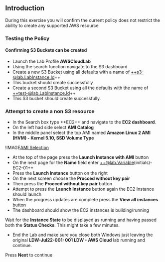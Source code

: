 ## Introduction

During this exercise you will confirm the current policy does not restrict the ability to create any supported AWS resource 

### Testing the Policy

#### Confirming S3 Buckets can be created

- Launch the Lab Profile **AWSCloudLab**
- Using the search function navigate to the S3 dashboard
- Create a new S3 Bucket using all defaults with a name of ++s3-@lab.LabInstance.Id++
- This bucket should create successfully
- Create a second S3 Bucket using all the defaults with the name of ++test-@lab.LabInstance.Id++
- This S3 bucket should create successfully.

### Attempt to create a non S3 resource

- In the Search box type ++EC2++ and navigate to the **EC2 dashboard**.
- On the left had side select **AMI Catalog**
- In the middle panel select the top AMI named **Amazon Linux 2 AMI (HVM) - Kernel 5.10, SSD Volume Type**

!IMAGE[AMI Selection](images/image6.jpg)

- At the top of the page press the **Launch Instance with AMI** button
- On the next page for the **Name** field enter ++@lab.Variable(initials)-EC2-01++
- Press the **Launch Instance** button on the right
- On the next screen choose the **Procced without key pair**
- Then press the **Procced without key pair** button
- Attempt to press the **Launch Instance** button again the EC2 Instance should launch    
- When the progress updates are complete press the **View all instances** button
- The dashboard should show the EC2 instances is building/running  

Wait for the **Instance State** to be displayed as running and having passed both the **Status Checks**.  This might take a few minutes.

- End the Lab and make sure you close both Windows just leaving the original **LDW-Jul22-001: 001 LDW - AWS Cloud** lab running and continue.

Press **Next** to continue


